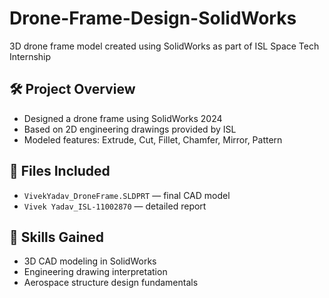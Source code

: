 # Drone-Frame-Design-SolidWorks
3D drone frame model created using SolidWorks as part of ISL Space Tech Internship

## 🛠 Project Overview
- Designed a drone frame using SolidWorks 2024
- Based on 2D engineering drawings provided by ISL
- Modeled features: Extrude, Cut, Fillet, Chamfer, Mirror, Pattern

## 📂 Files Included
- `VivekYadav_DroneFrame.SLDPRT` — final CAD model
- `Vivek Yadav_ISL-11002870` — detailed report

## 🚀 Skills Gained
- 3D CAD modeling in SolidWorks
- Engineering drawing interpretation
- Aerospace structure design fundamentals
